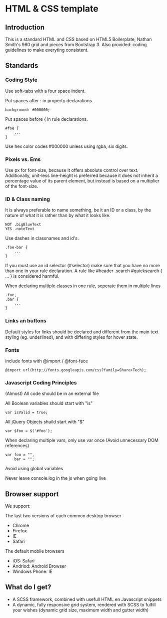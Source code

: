 HTML & CSS template
===================

Introduction
------------

This is a standard HTML and CSS based on HTML5 Boilerplate, Nathan Smith's 960 grid and pieces from Bootstrap 3.
Also provided: coding guidelines to make everyting consistent.

Standards
---------

### Coding Style

Use soft-tabs with a four space indent.

Put spaces after : in property declarations.

    background: #000000;

Put spaces before { in rule declarations.

    #foe {
        ...
    }

Use hex color codes #000000 unless using rgba, six digits.


### Pixels vs. Ems

Use px for font-size, because it offers absolute control over text. 
Additionally, unit-less line-height is preferred because it does not inherit a percentage value of its parent element, but instead is based on a multiplier of the font-size.


### ID & Class naming

It is always preferable to name something, be it an ID or a class, by the nature of what it is rather than by what it looks like.

    NOT .bigBlueText
    YES .noteText

Use dashes in classnames and id's.
    
    .foe-bar {
        ...
    }

If you must use an id selector (#selector) make sure that you have no more than one in your rule declaration. 
A rule like #header .search #quicksearch { ... } is considered harmful.

When declaring multiple classes in one rule, seperate them in multiple lines

    .foe,
    .bar {
        ...
    }


### Links an buttons

Default styles for links should be declared and different from the main text styling (eg. underlined), and with differing styles for hover state.


### Fonts

include fonts with @import / @font-face

    @import url(http://fonts.googleapis.com/css?family=Share+Tech);


### Javascript Coding Principles

(Almost) All code should be in an external file

All Boolean variables should start with "is"
    
    var isValid = true;

All jQuery Objects shuild start with "$"

    var $foo = $('#foo');

When declaring multiple vars, only use var once (Avoid unnecessary DOM references)

    var foo = "",
        bar = "";

Avoid using global variables 

Never leave console.log in the js when going live


## Browser support

We support: 

The last two versions of each common desktop browser 
- Chrome
- Firefox
- IE
- Safari 

The default mobile browsers
- iOS: Safari
- Andriod: Android Browser
- Windows Phone: IE


What do I get?
--------------

- A SCSS framework, combined with usefull HTML en Javascript snippets
- A dynamic, fully responsive grid system, rendered with SCSS to fulfill your wishes (dynamic grid size, maximum width and gutter width)